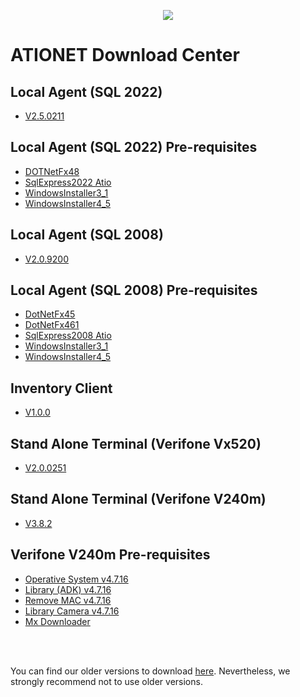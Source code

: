
<p align="center">
  <img src="https://github.com/Ationet/ationetdocs/raw/master/Content/Images/ATIOnetLogo_250x70.png" />
</p>

# ATIONET Download Center

## Local Agent (SQL 2022)
- [V2.5.0211](https://www.dropbox.com/scl/fi/ug23uvv75qklxfask81ag/LA-v2.5.0211.zip?rlkey=88t3ftk4ja3gdj4yl4imp86my&dl=0)

## Local Agent (SQL 2022) Pre-requisites
- [DOTNetFx48](https://www.dropbox.com/scl/fo/xz152qagna2ggeexgh5fx/AE9P8xSaBGyfw5HjYIxxJZk?rlkey=qaua545f5tb36nx3kpo32g3g8&dl=1)
- [SqlExpress2022 Atio](https://www.dropbox.com/scl/fo/heosnows0vc84gz73ofy3/AFgIG07cHyTJXD23PWu3PFA?rlkey=qdurzvgyptte10pqtsls2qjt5&dl=1)
- [WindowsInstaller3_1](https://www.dropbox.com/sh/3ougehv562y10lk/AABW_ut6GanPPQ_Vs4uz2tyea?dl=1)
- [WindowsInstaller4_5](https://www.dropbox.com/sh/nb0l663jln6jzaf/AAA5bZ-krsQua-qj829Itfw9a?dl=1)

## Local Agent (SQL 2008)
- [V2.0.9200](https://www.dropbox.com/scl/fi/6noz49jyk736h3hzt3u0n/LA-V2.0.9200.zip?rlkey=gsj7xxhtid0n3aisq15g2dnx1&dl=1)

## Local Agent (SQL 2008) Pre-requisites
- [DotNetFx45](https://www.dropbox.com/sh/7ce3wik49m4sl2w/AACJ9MW-xOD7TKfOIfbz3EYfa?dl=1)
- [DotNetFx461](https://www.dropbox.com/sh/1vbzunfx1p33hsp/AAAjKmXFY32RbT6oGdIyl0E-a?dl=1)
- [SqlExpress2008 Atio](https://www.dropbox.com/sh/hozg2pq9nkufb47/AACsadChxE2P-e1yVMLt0jgBa?dl=1)
- [WindowsInstaller3_1](https://www.dropbox.com/sh/3ougehv562y10lk/AABW_ut6GanPPQ_Vs4uz2tyea?dl=1)
- [WindowsInstaller4_5](https://www.dropbox.com/sh/nb0l663jln6jzaf/AAA5bZ-krsQua-qj829Itfw9a?dl=1)
    
    
## Inventory Client
- [V1.0.0](https://www.dropbox.com/s/mqgwmbfq8rf5p4s/ATIONet%20Inventory%20Client%201.0.0.zip?dl=1)
    
    
## Stand Alone Terminal (Verifone Vx520)
- [V2.0.0251](https://www.dropbox.com/s/vc00m1w955dafe1/StandAlone%20%282.0.0251%29%20EVO.zip?dl=1)

        
## Stand Alone Terminal (Verifone V240m)
- [V3.8.2](https://www.dropbox.com/scl/fi/de29jq1qd9nj8p22d5s7m/StandAlone-V240m-v3.8.2.tgz?rlkey=ttm2rqoc18qvwu8hekw7pllf7&dl=1)
 
    
## Verifone V240m Pre-requisites
- [Operative System v4.7.16](https://www.dropbox.com/s/atg659vb5rbzm7r/dl.vos2-prod-Engage-release-31342300.tgz?dl=1)
- [Library (ADK) v4.7.16](https://www.dropbox.com/s/ieeah7e3i5t193u/dl.adk-4.7.16-1260-vos2-engage-prod.tgz?dl=1)
- [Remove MAC v4.7.16](https://www.dropbox.com/s/5prax0vxmb7b9u7/dl.mac-remove-3.80.11-prod.tgz?dl=1)
- [Library Camera v4.7.16](https://www.dropbox.com/s/o835ogktq4zvyem/dl.libhoneywell-0.3-4-prod.tar?dl=1)
- [Mx Downloader](https://www.dropbox.com/s/r15jo6iqubtkbon/MxDownloader_2.9.0_Setup.exe?dl=1)

<br />
<br />

You can find our older versions to download [here](https://github.com/Ationet/ationetdownloads/blob/master/Older%20Version.md). Nevertheless, we strongly recommend not to use older versions.
